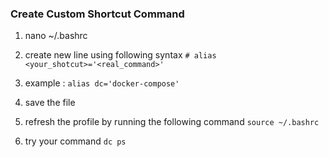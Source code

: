 ### Create Custom Shortcut Command
1. nano ~/.bashrc

2. create new line using following syntax
`# alias <your_shotcut>='<real_command>'`

3. example :
`alias dc='docker-compose'`

4. save the file

5. refresh the profile by running the following command
`source ~/.bashrc`

6. try your command
`dc ps`
